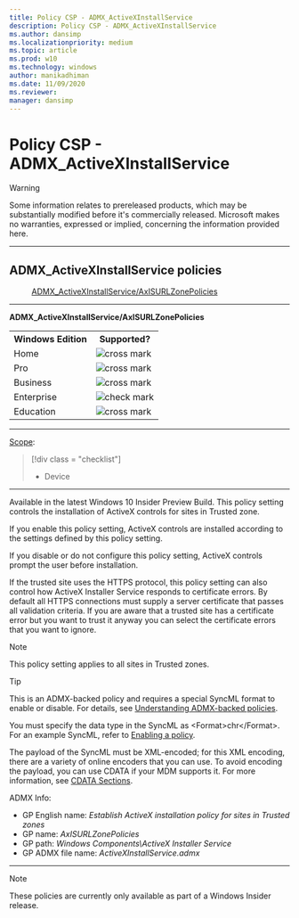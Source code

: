 ```yaml
---
title: Policy CSP - ADMX_ActiveXInstallService
description: Policy CSP - ADMX_ActiveXInstallService
ms.author: dansimp
ms.localizationpriority: medium
ms.topic: article
ms.prod: w10
ms.technology: windows
author: manikadhiman
ms.date: 11/09/2020
ms.reviewer: 
manager: dansimp
---
```


# Policy CSP - ADMX_ActiveXInstallService
> [!WARNING]
> Some information relates to prereleased products, which may be substantially modified before it's commercially released. Microsoft makes no warranties, expressed or implied, concerning the information provided here.

<hr/>

<!--Policies-->
## ADMX_ActiveXInstallService policies  

<dl>
  <dd>
    <a href="#admx-activexinstallservice-axisurlzonepolicies">ADMX_ActiveXInstallService/AxISURLZonePolicies</a>
  </dd>
</dl>


<hr/>

<!--Policy-->
<a href="" id="admx-activexinstallservice-axisurlzonepolicies"></a>**ADMX_ActiveXInstallService/AxISURLZonePolicies**  

<!--SupportedSKUs-->
<table>
<tr>
    <th>Windows Edition</th>
    <th>Supported?</th>
</tr>
<tr>
    <td>Home</td>
    <td><img src="images/crossmark.png" alt="cross mark" /></td>
</tr>
<tr>
    <td>Pro</td>
    <td><img src="images/crossmark.png" alt="cross mark" /></td>
</tr>
<tr>
    <td>Business</td>
    <td><img src="images/crossmark.png" alt="cross mark" /></td>
</tr>
<tr>
    <td>Enterprise</td>
    <td><img src="images/checkmark.png" alt="check mark" /></td>
</tr>
<tr>
    <td>Education</td>
    <td><img src="images/crossmark.png" alt="cross mark" /></td>
</tr>
</table>

<!--/SupportedSKUs-->
<hr/>

<!--Scope-->
[Scope](./policy-configuration-service-provider.md#policy-scope):

> [!div class = "checklist"]
> * Device

<hr/>

<!--/Scope-->
<!--Description-->
Available in the latest Windows 10 Insider Preview Build. This policy setting controls the installation of ActiveX controls for sites in Trusted zone.

If you enable this policy setting, ActiveX controls are installed according to the settings defined by this policy setting.

If you disable or do not configure this policy setting, ActiveX controls prompt the user before installation. 

If the trusted site uses the HTTPS protocol, this policy setting can also control how ActiveX Installer Service responds to certificate errors. By default all HTTPS connections must supply a server certificate that passes all validation criteria. If you are aware that a trusted site has a certificate error but you want to trust it anyway you can select the certificate errors that you want to ignore.

> [!NOTE]
> This policy setting applies to all sites in Trusted zones.

<!--/Description-->
> [!TIP]
> This is an ADMX-backed policy and requires a special SyncML format to enable or disable. For details, see [Understanding ADMX-backed policies](./understanding-admx-backed-policies.md).
> 
> You must specify the data type in the SyncML as &lt;Format&gt;chr&lt;/Format&gt;. For an example SyncML, refer to [Enabling a policy](./understanding-admx-backed-policies.md#enabling-a-policy).
> 
> The payload of the SyncML must be XML-encoded; for this XML encoding, there are a variety of online encoders that you can use. To avoid encoding the payload, you can use CDATA if your MDM supports it. For more information, see [CDATA Sections](http://www.w3.org/TR/REC-xml/#sec-cdata-sect).

<!--ADMXBacked-->
ADMX Info:  
-   GP English name: *Establish ActiveX installation policy for sites in Trusted zones*
-   GP name: *AxISURLZonePolicies*
-   GP path: *Windows Components\ActiveX Installer Service*
-   GP ADMX file name: *ActiveXInstallService.admx*

<!--/ADMXBacked-->
<!--/Policy-->
<hr/>

> [!NOTE]
> These policies are currently only available as part of a Windows Insider release.

<!--/Policies-->

